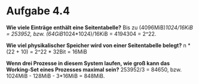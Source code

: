 # Aufgabe 4.4
**Wie viele Einträge enthält eine Seitentabelle?**
Bis zu (4096MiB)*1024/16KiB = 253952,
bzw. (64GiB*1024*1024)/16KiB = 4194304 = 2^22.

**Wie viel physikalischer Speicher wird von einer Seitentabelle belegt?**
n * (22 + 10) = 2^22 * 32Bit = 16MiB

**Wenn drei Prozesse in diesem System laufen, wie groß kann das Working-Set eines Prozesses maximal sein?**
253952/3 = 84650, bzw. 1024MiB - 128MiB - 3*16MiB = 848MiB.
